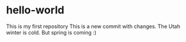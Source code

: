 # hello-world
This is my first repository
This is a new commit with changes.  The Utah winter is cold.  But spring is coming :)
